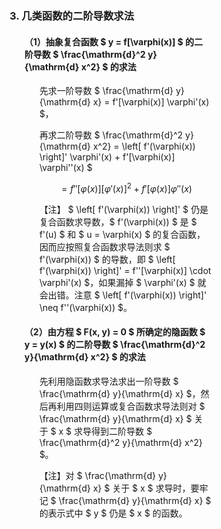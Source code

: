 <div style="float: left; width: 64%; padding: 1%;">

### 3. 几类函数的二阶导数求法

<ul>

#### （1）抽象复合函数 $ y = f[\varphi(x)] $ 的二阶导数 $ \frac{\mathrm{d}^2 y}{\mathrm{d} x^2} $ 的求法

<ul>

先求一阶导数 $ \frac{\mathrm{d} y}{\mathrm{d} x} = f'[\varphi(x)] \varphi'(x) $，

再求二阶导数 $ \frac{\mathrm{d}^2 y}{\mathrm{d} x^2} = \left[ f'(\varphi(x)) \right]' \varphi'(x) + f'[\varphi(x)] \varphi''(x) $

$$
= f''[\varphi(x)] \left[ \varphi'(x) \right]^2 + f'[\varphi(x)] \varphi''(x)
$$

【注】 $ \left[ f'(\varphi(x)) \right]' $ 仍是复合函数求导数，$ f'(\varphi(x)) $ 是 $ f'(u) $ 和 $ u = \varphi(x) $ 的复合函数，因而应按照复合函数求导法则求 $ f'(\varphi(x)) $ 的导数，即 $ \left[ f'(\varphi(x)) \right]' = f''[\varphi(x)] \cdot \varphi'(x) $，如果漏掉 $ \varphi'(x) $ 就会出错。注意 $ \left[ f'(\varphi(x)) \right]' \neq f''(\varphi(x)) $。

</ul>

#### （2）由方程 $ F(x, y) = 0 $ 所确定的隐函数 $ y = y(x) $ 的二阶导数 $ \frac{\mathrm{d}^2 y}{\mathrm{d} x^2} $ 的求法

<ul>

先利用隐函数求导法求出一阶导数 $ \frac{\mathrm{d} y}{\mathrm{d} x} $，然后再利用四则运算或复合函数求导法则对 $ \frac{\mathrm{d} y}{\mathrm{d} x} $ 关于 $ x $ 求导得到二阶导数 $ \frac{\mathrm{d}^2 y}{\mathrm{d} x^2} $。

【注】对 $ \frac{\mathrm{d} y}{\mathrm{d} x} $ 关于 $ x $ 求导时，要牢记 $ \frac{\mathrm{d} y}{\mathrm{d} x} $ 的表示式中 $ y $ 仍是 $ x $ 的函数。

</ul>

</ul>
</div>
<div style="float: right; width: 26%; padding: 1%;">

</div>
<div style="clear: both;"></div>
